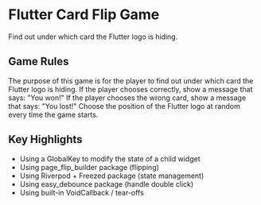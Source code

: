 # Flutter Card Flip Game

Find out under which card the Flutter logo is hiding.

## Game Rules

The purpose of this game is for the player to find out under which card the Flutter logo is hiding.
If the player chooses correctly, show a message that says: "You won!"
If the player chooses the wrong card, show a message that says: "You lost!"
Choose the position of the Flutter logo at random every time the game starts.

## Key Highlights

- Using a GlobalKey to modify the state of a child widget
- Using page_flip_builder package (flipping)
- Using Riverpod + Freezed package (state management)
- Using easy_debounce package (handle double click)
- Using built-in VoidCallback / tear-offs
 
